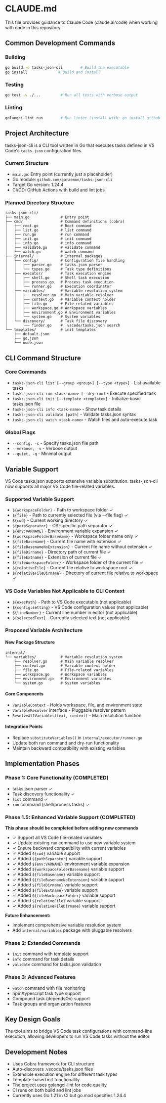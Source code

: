 # CLAUDE.md

This file provides guidance to Claude Code (claude.ai/code) when working with code in this repository.

## Common Development Commands

### Building
```bash
go build -o tasks-json-cli        # Build the executable
go install              # Build and install
```

### Testing
```bash
go test -v ./...         # Run all tests with verbose output
```

### Linting
```bash
golangci-lint run        # Run linter (install with: go install github.com/golangci/golangci-lint/cmd/golangci-lint@latest)
```

## Project Architecture

tasks-json-cli is a CLI tool written in Go that executes tasks defined in VS Code's `tasks.json` configuration files.

### Current Structure
- `main.go`: Entry point (currently just a placeholder)
- Go module: `github.com/garaemon/tasks-json-cli`
- Target Go version: 1.24.4
- CI/CD: GitHub Actions with build and lint jobs

### Planned Directory Structure
```
tasks-json-cli/
├── main.go              # Entry point
├── cmd/                 # Command definitions (cobra)
│   ├── root.go          # Root command
│   ├── list.go          # list command
│   ├── run.go           # run command
│   ├── init.go          # init command
│   ├── info.go          # info command
│   ├── validate.go      # validate command
│   └── watch.go         # watch command
├── internal/            # Internal packages
│   ├── config/          # Configuration file handling
│   │   ├── parser.go    # tasks.json parser
│   │   └── types.go     # Task type definitions
│   ├── executor/        # Task execution engine
│   │   ├── shell.go     # Shell task execution
│   │   ├── process.go   # Process task execution
│   │   └── runner.go    # Execution coordinator
│   ├── variables/       # Variable resolution system
│   │   ├── resolver.go  # Main variable resolver
│   │   ├── context.go   # Variable context holder
│   │   ├── file.go      # File-related variables
│   │   ├── workspace.go # Workspace variables
│   │   ├── environment.go # Environment variables
│   │   └── system.go    # System variables
│   └── discovery/       # Task file discovery
│       └── finder.go    # .vscode/tasks.json search
└── templates/           # init templates
    ├── default.json
    ├── go.json
    └── node.json
```

## CLI Command Structure

### Core Commands
- `tasks-json-cli list [--group <group>] [--type <type>]` - List available tasks
- `tasks-json-cli run <task-name> [--dry-run]` - Execute specified task
- `tasks-json-cli init [--template <template>]` - Initialize basic tasks.json file
- `tasks-json-cli info <task-name>` - Show task details
- `tasks-json-cli validate [path]` - Validate tasks.json syntax
- `tasks-json-cli watch <task-name>` - Watch files and auto-execute task

### Global Flags
- `--config, -c` - Specify tasks.json file path
- `--verbose, -v` - Verbose output
- `--quiet, -q` - Minimal output

## Variable Support

VS Code tasks.json supports extensive variable substitution. tasks-json-cli now supports all major VS Code file-related variables.

### Supported Variable Support
- `${workspaceFolder}` - Path to workspace folder ✓
- `${file}` - Path to currently selected file (via --file flag) ✓
- `${cwd}` - Current working directory ✓
- `${pathSeparator}` - OS-specific path separator ✓
- `${env:VARNAME}` - Environment variable expansion ✓
- `${workspaceFolderBasename}` - Workspace folder name only ✓
- `${fileBasename}` - Current file name with extension ✓
- `${fileBasenameNoExtension}` - Current file name without extension ✓
- `${fileDirname}` - Directory path of current file ✓
- `${fileExtname}` - Extension of current file ✓
- `${fileWorkspaceFolder}` - Workspace folder of the current file ✓
- `${relativeFile}` - Current file relative to workspace root ✓
- `${relativeFileDirname}` - Directory of current file relative to workspace ✓

### VS Code Variables Not Applicable to CLI Context
- `${execPath}` - Path to VS Code executable (not applicable)
- `${config:setting}` - VS Code configuration values (not applicable)
- `${lineNumber}` - Current line number in editor (not applicable)
- `${selectedText}` - Currently selected text (not applicable)

### Proposed Variable Architecture

#### New Package Structure
```
internal/
└── variables/           # Variable resolution system
    ├── resolver.go      # Main variable resolver
    ├── context.go       # Variable context holder
    ├── file.go          # File-related variables
    ├── workspace.go     # Workspace variables
    ├── environment.go   # Environment variables
    └── system.go        # System variables
```

#### Core Components
- `VariableContext` - Holds workspace, file, and environment state
- `VariableResolver` interface - Pluggable resolver pattern
- `ResolveAllVariables(text, context)` - Main resolution function

#### Integration Points
- Replace `substituteVariables()` in `internal/executor/runner.go`
- Update both run command and dry-run functionality
- Maintain backward compatibility with existing variables

## Implementation Phases

### Phase 1: Core Functionality (COMPLETED)
- tasks.json parser ✓
- Task discovery functionality ✓
- `list` command ✓
- `run` command (shell/process tasks) ✓

### Phase 1.5: Enhanced Variable Support (COMPLETED)
**This phase should be completed before adding new commands**
- ✓ Support all VS Code file-related variables
- ✓ Update existing `run` command to use new variable system
- ✓ Ensure backward compatibility with current variables
- ✓ Added `${cwd}` variable support
- ✓ Added `${pathSeparator}` variable support
- ✓ Added `${env:VARNAME}` environment variable expansion
- ✓ Added `${workspaceFolderBasename}` variable support
- ✓ Added `${fileBasename}` variable support
- ✓ Added `${fileBasenameNoExtension}` variable support
- ✓ Added `${fileDirname}` variable support
- ✓ Added `${fileExtname}` variable support
- ✓ Added `${fileWorkspaceFolder}` variable support
- ✓ Added `${relativeFile}` variable support
- ✓ Added `${relativeFileDirname}` variable support

**Future Enhancement:**
- Implement comprehensive variable resolution system
- Add `internal/variables` package with pluggable resolvers

### Phase 2: Extended Commands
- `init` command with template support
- `info` command for task details
- `validate` command for tasks.json validation

### Phase 3: Advanced Features
- `watch` command with file monitoring
- npm/typescript task type support
- Compound task (dependsOn) support
- Task groups and organization features

## Key Design Goals

The tool aims to bridge VS Code task configurations with command-line execution, allowing developers to run VS Code tasks without the editor.

## Development Notes

- Uses Cobra framework for CLI structure
- Auto-discovers .vscode/tasks.json files
- Extensible execution engine for different task types
- Template-based init functionality
- The project uses golangci-lint for code quality
- CI runs on both build and lint jobs
- Currently uses Go 1.21 in CI but go.mod specifies 1.24.4